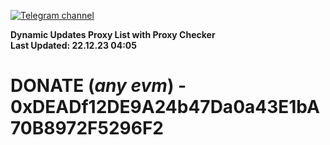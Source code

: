 [![Telegram channel](https://img.shields.io/endpoint?url=https://runkit.io/damiankrawczyk/telegram-badge/branches/master?url=https://t.me/n4z4v0d)](https://t.me/n4z4v0d) 

**Dynamic Updates Proxy List with Proxy Checker**  
**Last Updated: 22.12.23 04:05**

# DONATE (_any evm_) - 0xDEADf12DE9A24b47Da0a43E1bA70B8972F5296F2
